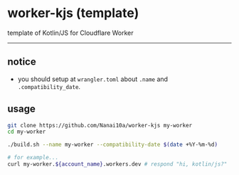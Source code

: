 # worker-kjs (template)

template of Kotlin/JS for Cloudflare Worker

---

## notice

- you should setup at `wrangler.toml` about `.name` and `.compatibility_date`.

## usage

```sh
git clone https://github.com/Nanai10a/worker-kjs my-worker
cd my-worker

./build.sh --name my-worker --compatibility-date $(date +%Y-%m-%d)

# for example...
curl my-worker.${account_name}.workers.dev # respond "hi, kotlin/js?"
```
